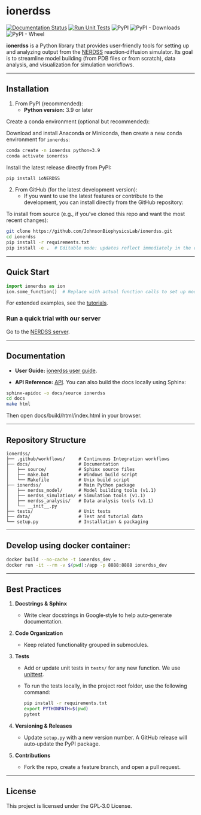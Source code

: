 # ionerdss
[![Documentation Status](https://readthedocs.org/projects/ionerdss/badge/?version=latest)](https://ionerdss.readthedocs.io/en/latest/?badge=latest)
[![Run Unit Tests](https://github.com/JohnsonBiophysicsLab/ionerdss/actions/workflows/unittest.yml/badge.svg?branch=main&event=push)](https://github.com/JohnsonBiophysicsLab/ionerdss/actions/workflows/unittest.yml)
![PyPI](https://img.shields.io/pypi/v/ioNERDSS.svg)
![PyPI - Downloads](https://img.shields.io/pypi/dm/ioNERDSS.svg)
![PyPI - Wheel](https://img.shields.io/pypi/wheel/ioNERDSS.svg)

**ionerdss** is a Python library that provides user‐friendly tools for setting up and analyzing output from the [NERDSS](https://github.com/JohnsonBiophysicsLab/NERDSS) reaction‐diffusion simulator. Its goal is to streamline model building (from PDB files or from scratch), data analysis, and visualization for simulation workflows.

---

## Installation

1. From PyPI (recommended):
   - **Python version:** 3.9 or later

Create a conda environment (optional but recommended):

Download and install Anaconda or Miniconda, then create a new conda environment for `ionerdss`:

```bash
conda create -n ionerdss python=3.9
conda activate ionerdss
```

Install the latest release directly from PyPI:

```bash
pip install ioNERDSS
```

2. From GitHub (for the latest development version):
   - If you want to use the latest features or contribute to the development, you can install directly from the GitHub repository:

To install from source (e.g., if you’ve cloned this repo and want the most recent changes):

```bash
git clone https://github.com/JohnsonBiophysicsLab/ionerdss.git
cd ionerdss
pip install -r requirements.txt
pip install -e .  # Editable mode: updates reflect immediately in the environment
```

---

## Quick Start

```python
import ionerdss as ion
ion.some_function()  # Replace with actual function calls to set up model and analyze results
```

For extended examples, see the [tutorials](https://ionerdss.readthedocs.io/en/latest/ionerdss_tutorials.html).

### Run a quick trial with our server

Go to the [NERDSS server](http://52.15.142.249:5000/).

---

## Documentation
- **User Guide:** [ionerdss user guide](https://ionerdss.readthedocs.io/en/latest/ionerdss_documentation_v1_1.html).

- **API Reference:** [API](https://ionerdss.readthedocs.io/en/latest/ionerdss.html). You can also build the docs locally using Sphinx:
```bash
sphinx-apidoc -o docs/source ionerdss
cd docs
make html
```
Then open docs/build/html/index.html in your browser.

---

## Repository Structure
```
ionerdss/
├── .github/workflows/     # Continuous Integration workflows
├── docs/                  # Documentation
│   ├── source/            # Sphinx source files
│   ├── make.bat           # Windows build script
│   └── Makefile           # Unix build script
├── ionerdss/              # Main Python package
│   ├── nerdss_model/      # Model building tools (v1.1)
│   ├── nerdss_simulation/ # Simulation tools (v1.1)
│   ├── nerdss_analysis/   # Data analysis tools (v1.1)
│   └── __init__.py 
├── tests/                 # Unit tests
├── data/                  # Test and tutorial data
└── setup.py               # Installation & packaging
```

---

## Develop using docker container:  
```bash
docker build --no-cache -t ionerdss_dev . 
docker run -it --rm -v $(pwd):/app -p 8888:8888 ionerdss_dev
```

---

## Best Practices

1. **Docstrings & Sphinx**  
   - Write clear docstrings in Google‐style to help auto‐generate documentation.

2. **Code Organization**  
   - Keep related functionality grouped in submodules.

3. **Tests**  
   - Add or update unit tests in `tests/` for any new function. We use [unittest](https://docs.python.org/3/library/unittest.html).

   - To run the tests locally, in the project root folder, use the following command:
     ```bash
     pip install -r requirements.txt
     export PYTHONPATH=$(pwd)
     pytest
     ```

4. **Versioning & Releases**  
   - Update `setup.py` with a new version number. A GitHub release will auto‐update the PyPI package.

5. **Contributions**  
   - Fork the repo, create a feature branch, and open a pull request.

---

## License
This project is licensed under the GPL‐3.0 License.

